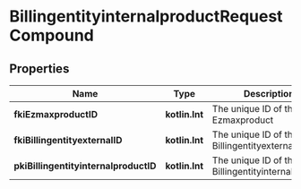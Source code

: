 
# BillingentityinternalproductRequestCompound

## Properties
| Name | Type | Description | Notes |
| ------------ | ------------- | ------------- | ------------- |
| **fkiEzmaxproductID** | **kotlin.Int** | The unique ID of the Ezmaxproduct |  |
| **fkiBillingentityexternalID** | **kotlin.Int** | The unique ID of the Billingentityexternal |  |
| **pkiBillingentityinternalproductID** | **kotlin.Int** | The unique ID of the Billingentityinternalproduct |  [optional] |



